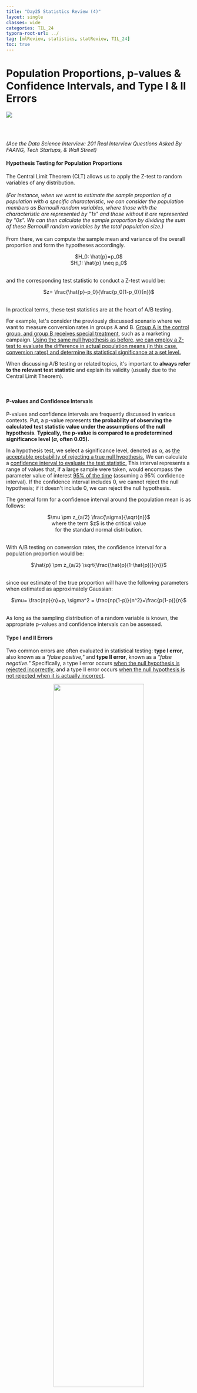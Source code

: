 ```yaml
---
title: "Day25 Statistics Review (4)"
layout: single
classes: wide
categories: TIL_24
typora-root-url: ../
tag: [mlReview, statistics, statReview, TIL_24]
toc: true 
---
```


# Population Proportions, p-values & Confidence Intervals, and Type I & II Errors

<img src="/blog/images/2024-06-20-TIL24_Day25/97DF18BE-8EA0-4940-8432-E5A557A74D1C_1_105_c.jpeg">

<br><br>

*(Ace the Data Science Interview: 201 Real Interview Questions Asked By FAANG, Tech Startups, & Wall Street)*

#### Hypothesis Testing for Population Proportions

The Central Limit Theorem (CLT) allows us to apply the Z-test to random variables of any distribution. <br><br>
*(For instance, when we want to estimate the sample proportion of a population with a specific characteristic, we can consider the population members as Bernoulli random variables, where those with the characteristic are represented by "1s" and those without it are represented by "0s". We can then calculate the sample proportion by dividing the sum of these Bernoulli random variables by the total population size.)* <br><br>From there, we can compute the sample mean and variance of the overall proportion and form the hypotheses accordingly.

<center>
  $H_0: \hat{p}=p_0$ <br>
  $H_1: \hat{p} \neq p_0$ <br><br>
</center>


and the corresponding test statistic to conduct a Z-test would be:

<center>
  $z= \frac{\hat{p}-p_0}{\frac{p_0(1-p_0)}{n}}$ <br><br>
</center>


In practical terms, these test statistics are at the heart of A/B testing. 

For example, let's consider the previously discussed scenario where we want to measure conversion rates in groups A and B. <u>Group A is the control group, and group B receives special treatment</u>, such as a marketing campaign. <u>Using the same null hypothesis as before, we can employ a Z-test to evaluate the difference in actual population means (in this case, conversion rates) and determine its statistical significance at a set level.</u>

When discussing A/B testing or related topics, it's important to **always refer to the relevant test statistic** and explain its validity (usually due to the Central Limit Theorem).

<br>

#### P-values and Confidence Intervals

P-values and confidence intervals are frequently discussed in various contexts. Put, a p-value represents **the probability of observing the calculated test statistic value under the assumptions of the null hypothesis**. **Typically, the p-value is compared to a predetermined significance level ($\alpha$, often 0.05).**

In a hypothesis test, we select a significance level, denoted as $\alpha$, as <u>the acceptable probability of rejecting a true null hypothesis.</u> We can calculate a <u>confidence interval to evaluate the test statistic.</u> This interval represents a range of values that, if a large sample were taken, would encompass the parameter value of interest <u>95% of the time</u> (assuming a 95% confidence interval). If the confidence interval includes 0, we cannot reject the null hypothesis; if it doesn't include 0, we can reject the null hypothesis.



The general form for a confidence interval around the population mean is as follows: 

<center>
  $\mu \pm z_{a/2} \frac{\sigma}{\sqrt{n}}$
  <br> where the term $z$ is the critical value <br>
  for the standard normal distribution.
</center>

<br>

With A/B testing on conversion rates, the confidence interval for a population proportion would be: 

<center>
  $\hat{p} \pm z_{a/2} \sqrt{\frac{\hat{p}(1-\hat{p})}{n}}$ <br><br>
</center>

since our estimate of the true proportion will have the following parameters when estimated as approximately Gaussian: 

<center>
  $\mu= \frac{np}{n}=p, \sigma^2 = \frac{np(1-p)}{n^2}=\frac{p(1-p)}{n}$ <br>
</center>



<br>

As long as the sampling distribution of a random variable is known, the appropriate p-values and confidence intervals can be assessed.



#### Type I and II Errors

Two common errors are often evaluated in statistical testing: **type I error**, also known as a *"false positive,"* and **type II error**, known as a *"false negative."* Specifically, a type I error occurs <u>when the null hypothesis is rejected incorrectly</u>, and a type II error occurs <u>when the null hypothesis is not rejected when it is actually incorrect</u>.





<center>
  <img src="/blog/images/2024-06-20-TIL24_Day25/image-20240802205318753.png" width="70%"><br>
  <I>(https://www.scribbr.com/statistics/type-i-and-type-ii-errors/)</I>
</center>

<br>

The confidence level is often represented as $1-\alpha$, while power is represented as $1 - β$. When plotting sample size against power, a general trend is that a larger sample size corresponds to higher power. Assessing power can be helpful in determining the necessary sample size to detect a significant effect. Generally, tests are designed to have both $1 - α$ and $1 - β$ relatively high, typically at 0.95 and 0.8, respectively.

When conducting multiple hypothesis tests, there is a risk that even if a particular outcome for one experiment seems unlikely, we might still observe a statistically significant outcome at least once. For example, if we set the significance level (α) at 0.05 and run 100 hypothesis tests, we would expect around 5 of the tests to be statistically significant simply due to chance. However, it's best to maintain an overall α of 0.05 for all 100 tests. This can be achieved by adjusting the α level for each test to α/n, where n is the number of hypothesis tests (in this case, α/n = 0.05/100 = 0.0005). This adjustment is known as the Bonferroni correction, and it helps ensure that the overall rate of false positives is controlled within a multiple-testing framework.



<br><br>

